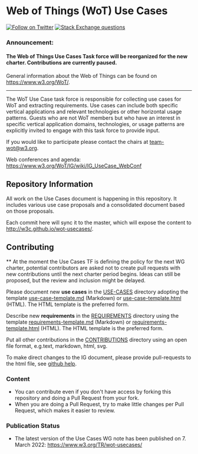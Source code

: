# Web of Things (WoT) Use Cases
[![Follow on Twitter](https://img.shields.io/twitter/follow/W3C_WoT.svg?label=follow+W3C_WoT)](https://twitter.com/W3C_WoT)
[![Stack Exchange questions](https://img.shields.io/stackexchange/stackoverflow/t/web-of-things?style=plastic)]( https://stackoverflow.com/questions/tagged/web-of-things)

### Announcement: 
#### The Web of Things Use Cases Task force will be reorganized for the new charter. Contributions are currently paused.

General information about the Web of Things can be found on https://www.w3.org/WoT/.
  
---
The WoT Use Case task force is responsible for collecting use cases for WoT and extracting requirements. Use cases can include both specific vertical applications and relevant technologies or other horizontal usage patterns. Guests who are not WoT members but who have an interest in specific vertical application domains, technologies, or usage patterns are explicitly invited to engage with this task force to provide input.

If you would like to participate please contact the chairs at team-wot@w3.org.

Web conferences and agenda: https://www.w3.org/WoT/IG/wiki/IG_UseCase_WebConf

## Repository Information

All work on the Use Cases document is happening in this repository. 
It includes various use case proposals and a consolidated document based on those proposals.

Each commit here will sync it to the master, which will expose the content to http://w3c.github.io/wot-usecases/.

## Contributing

** At the moment the Use Cases TF is defining the policy for the next WG charter, potential contributors are asked not to
create pull requests with new contributions until the next charter period begins. Ideas can still be proposed, but the review and
inclusion might be delayed.

Please document new **use cases** in the [USE-CASES](USE-CASES) directory adopting the template [use-case-template.md](USE-CASES/use-case-template.md) (Markdown) or [use-case-template.html](USE-CASES/use-case-template.html) (HTML). The HTML template is the preferred form.

Describe new **requirements** in the [REQUIREMENTS](REQUIREMENTS) directory using the template [requirements-template.md](REQUIREMENTS/requirements.md) (Markdown) or [requirements-template.html](REQUIREMENTS/requirements.html) (HTML). The HTML template is the preferred form.

Put all other contributions in the [CONTRIBUTIONS](CONTRIBUTIONS) directory using an open file format, e.g.text, markdown, html, svg.

To make direct changes to the IG document, please provide pull-requests to the html file, see [github help](https://help.github.com/articles/using-pull-requests/).

### Content

* You can contribute even if you don't have access by forking this repository and doing a Pull Request from your fork.
* When you are doing a Pull Request, try to make little changes per Pull Request, which makes it easier to review.

### Publication Status

* The latest version of the Use Cases WG note has been published on 7. March 2022: https://www.w3.org/TR/wot-usecases/
